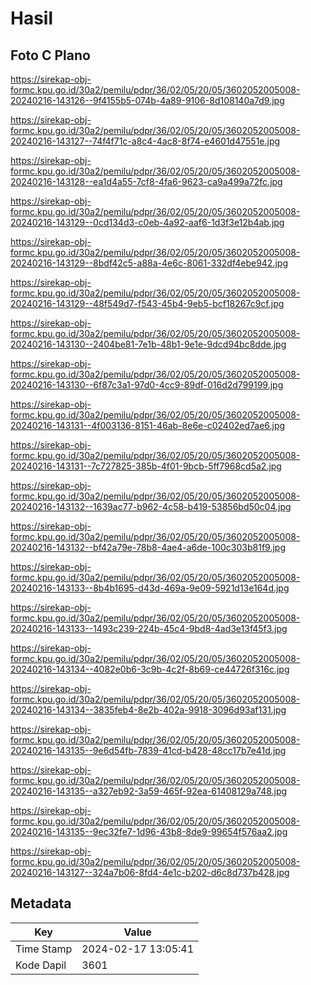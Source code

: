 # Hasil

## Foto C Plano

https://sirekap-obj-formc.kpu.go.id/30a2/pemilu/pdpr/36/02/05/20/05/3602052005008-20240216-143126--9f4155b5-074b-4a89-9106-8d108140a7d9.jpg

https://sirekap-obj-formc.kpu.go.id/30a2/pemilu/pdpr/36/02/05/20/05/3602052005008-20240216-143127--74f4f71c-a8c4-4ac8-8f74-e4601d47551e.jpg

https://sirekap-obj-formc.kpu.go.id/30a2/pemilu/pdpr/36/02/05/20/05/3602052005008-20240216-143128--ea1d4a55-7cf8-4fa6-9623-ca9a499a72fc.jpg

https://sirekap-obj-formc.kpu.go.id/30a2/pemilu/pdpr/36/02/05/20/05/3602052005008-20240216-143129--0cd134d3-c0eb-4a92-aaf6-1d3f3e12b4ab.jpg

https://sirekap-obj-formc.kpu.go.id/30a2/pemilu/pdpr/36/02/05/20/05/3602052005008-20240216-143129--8bdf42c5-a88a-4e6c-8061-332df4ebe942.jpg

https://sirekap-obj-formc.kpu.go.id/30a2/pemilu/pdpr/36/02/05/20/05/3602052005008-20240216-143129--48f549d7-f543-45b4-9eb5-bcf18267c9cf.jpg

https://sirekap-obj-formc.kpu.go.id/30a2/pemilu/pdpr/36/02/05/20/05/3602052005008-20240216-143130--2404be81-7e1b-48b1-9e1e-9dcd94bc8dde.jpg

https://sirekap-obj-formc.kpu.go.id/30a2/pemilu/pdpr/36/02/05/20/05/3602052005008-20240216-143130--6f87c3a1-97d0-4cc9-89df-016d2d799199.jpg

https://sirekap-obj-formc.kpu.go.id/30a2/pemilu/pdpr/36/02/05/20/05/3602052005008-20240216-143131--4f003136-8151-46ab-8e6e-c02402ed7ae6.jpg

https://sirekap-obj-formc.kpu.go.id/30a2/pemilu/pdpr/36/02/05/20/05/3602052005008-20240216-143131--7c727825-385b-4f01-9bcb-5ff7968cd5a2.jpg

https://sirekap-obj-formc.kpu.go.id/30a2/pemilu/pdpr/36/02/05/20/05/3602052005008-20240216-143132--1639ac77-b962-4c58-b419-53856bd50c04.jpg

https://sirekap-obj-formc.kpu.go.id/30a2/pemilu/pdpr/36/02/05/20/05/3602052005008-20240216-143132--bf42a79e-78b8-4ae4-a6de-100c303b81f9.jpg

https://sirekap-obj-formc.kpu.go.id/30a2/pemilu/pdpr/36/02/05/20/05/3602052005008-20240216-143133--8b4b1695-d43d-469a-9e09-5921d13e164d.jpg

https://sirekap-obj-formc.kpu.go.id/30a2/pemilu/pdpr/36/02/05/20/05/3602052005008-20240216-143133--1493c239-224b-45c4-9bd8-4ad3e13f45f3.jpg

https://sirekap-obj-formc.kpu.go.id/30a2/pemilu/pdpr/36/02/05/20/05/3602052005008-20240216-143134--4082e0b6-3c9b-4c2f-8b69-ce44726f316c.jpg

https://sirekap-obj-formc.kpu.go.id/30a2/pemilu/pdpr/36/02/05/20/05/3602052005008-20240216-143134--3835feb4-8e2b-402a-9918-3096d93af131.jpg

https://sirekap-obj-formc.kpu.go.id/30a2/pemilu/pdpr/36/02/05/20/05/3602052005008-20240216-143135--9e6d54fb-7839-41cd-b428-48cc17b7e41d.jpg

https://sirekap-obj-formc.kpu.go.id/30a2/pemilu/pdpr/36/02/05/20/05/3602052005008-20240216-143135--a327eb92-3a59-465f-92ea-61408129a748.jpg

https://sirekap-obj-formc.kpu.go.id/30a2/pemilu/pdpr/36/02/05/20/05/3602052005008-20240216-143135--9ec32fe7-1d96-43b8-8de9-99654f576aa2.jpg

https://sirekap-obj-formc.kpu.go.id/30a2/pemilu/pdpr/36/02/05/20/05/3602052005008-20240216-143127--324a7b06-8fd4-4e1c-b202-d6c8d737b428.jpg


## Metadata

| Key        | Value               |
| ---------- | ------------------- |
| Time Stamp | 2024-02-17 13:05:41 |
| Kode Dapil | 3601                |



